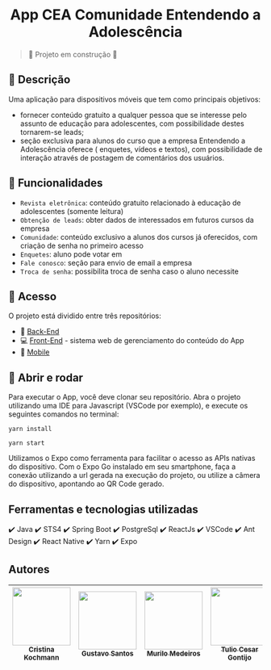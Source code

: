 

<h1 align="center"> App CEA 
Comunidade Entendendo a Adolescência </h1>

> :construction: Projeto em construção :construction:

## :scroll: Descrição

Uma aplicação para dispositivos móveis que tem como principais objetivos:
- fornecer conteúdo gratuito a qualquer pessoa que se interesse pelo assunto de educação para adolescentes, com possibilidade destes tornarem-se leads;
- seção exclusiva para alunos do curso que a empresa Entendendo a Adolescência oferece ( enquetes, vídeos e textos), com possibilidade de interação através de postagem de comentários dos usuários.

## :hammer: Funcionalidades

- `Revista eletrônica`: conteúdo gratuito relacionado à educação de adolescentes (somente leitura)
- `Obtenção de leads`: obter dados de interessados em futuros cursos da empresa
- `Comunidade`: conteúdo exclusivo a alunos dos cursos já oferecidos, com criação de senha no primeiro acesso
- `Enquetes`: aluno pode votar em 
- `Fale conosco`: seção para envio de email a empresa
- `Troca de senha`: possibilita troca de senha caso o aluno necessite

## :file_folder: Acesso

O projeto está dividido entre três repositórios:
- :floppy_disk: [Back-End](https://github.com/MurilloIDM/cea-back-end) 
- :computer: [Front-End](https://github.com/MurilloIDM/cea-front-end) - sistema web de gerenciamento do conteúdo do App
- :iphone: [Mobile](https://github.com/MurilloIDM/cea-app)



## :wrench: Abrir e rodar

Para executar o App, você deve clonar seu repositório. 
Abra o projeto utilizando uma IDE para Javascript (VSCode por exemplo), e execute os seguintes comandos no terminal:

```
yarn install
```
```
yarn start
```

Utilizamos o Expo como ferramenta para facilitar o acesso as APIs nativas do dispositivo. Com o Expo Go instalado em seu smartphone, faça a conexão 
utilizando a url gerada na execução do projeto, ou utilize a câmera do dispositivo, apontando ao QR Code gerado.

## Ferramentas e tecnologias utilizadas

:heavy_check_mark: Java
:heavy_check_mark: STS4
:heavy_check_mark: Spring Boot
:heavy_check_mark: PostgreSql
:heavy_check_mark: ReactJs
:heavy_check_mark: VSCode
:heavy_check_mark: Ant Design
:heavy_check_mark: React Native
:heavy_check_mark: Yarn
:heavy_check_mark: Expo


## Autores
| [<img src="https://avatars.githubusercontent.com/u/64175466?v=4" width=115><br><sub>Cristina Kochmann</sub>](https://github.com/CrisKoch) |  [<img src="https://avatars.githubusercontent.com/u/64824185?v=4" width=115><br><sub>Gustavo Santos</sub>](https://github.com/Gustavo780904) |  [<img src="https://avatars.githubusercontent.com/u/44484530?v=4" width=115><br><sub>Murilo Medeiros</sub>](https://github.com/MurilloIDM) |  [<img src="https://avatars.githubusercontent.com/u/64798940?v=4" width=115><br><sub>Tulio Cesar Gontijo</sub>](https://github.com/tcgontijo)
| :---: | :---: | :---: | :---: |


